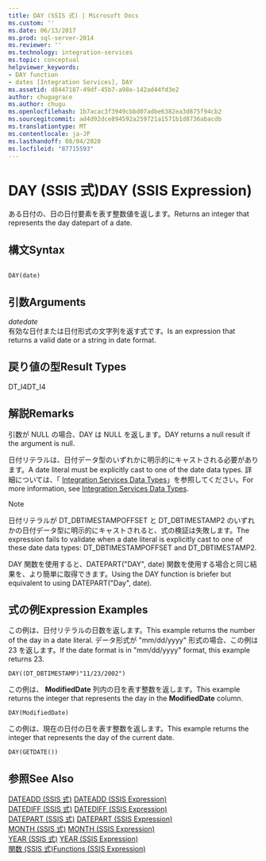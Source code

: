 ```yaml
---
title: DAY (SSIS 式) | Microsoft Docs
ms.custom: ''
ms.date: 06/13/2017
ms.prod: sql-server-2014
ms.reviewer: ''
ms.technology: integration-services
ms.topic: conceptual
helpviewer_keywords:
- DAY function
- dates [Integration Services], DAY
ms.assetid: d8447187-49df-45b7-a98e-142ad44fd3e2
author: chugugrace
ms.author: chugu
ms.openlocfilehash: 1b7acac3f3949cbbd07adbe6382ea3d875f94cb2
ms.sourcegitcommit: ad4d92dce894592a259721a1571b1d8736abacdb
ms.translationtype: MT
ms.contentlocale: ja-JP
ms.lasthandoff: 08/04/2020
ms.locfileid: "87715593"
---
```

# <a name="day-ssis-expression"></a><span data-ttu-id="38148-102">DAY (SSIS 式)</span><span class="sxs-lookup"><span data-stu-id="38148-102">DAY (SSIS Expression)</span></span>
  <span data-ttu-id="38148-103">ある日付の、日の日付要素を表す整数値を返します。</span><span class="sxs-lookup"><span data-stu-id="38148-103">Returns an integer that represents the day datepart of a date.</span></span>  
  
## <a name="syntax"></a><span data-ttu-id="38148-104">構文</span><span class="sxs-lookup"><span data-stu-id="38148-104">Syntax</span></span>  
  
```  
  
DAY(date)  
```  
  
## <a name="arguments"></a><span data-ttu-id="38148-105">引数</span><span class="sxs-lookup"><span data-stu-id="38148-105">Arguments</span></span>  
 <span data-ttu-id="38148-106">*date*</span><span class="sxs-lookup"><span data-stu-id="38148-106">*date*</span></span>  
 <span data-ttu-id="38148-107">有効な日付または日付形式の文字列を返す式です。</span><span class="sxs-lookup"><span data-stu-id="38148-107">Is an expression that returns a valid date or a string in date format.</span></span>  
  
## <a name="result-types"></a><span data-ttu-id="38148-108">戻り値の型</span><span class="sxs-lookup"><span data-stu-id="38148-108">Result Types</span></span>  
 <span data-ttu-id="38148-109">DT_I4</span><span class="sxs-lookup"><span data-stu-id="38148-109">DT_I4</span></span>  
  
## <a name="remarks"></a><span data-ttu-id="38148-110">解説</span><span class="sxs-lookup"><span data-stu-id="38148-110">Remarks</span></span>  
 <span data-ttu-id="38148-111">引数が NULL の場合、DAY は NULL を返します。</span><span class="sxs-lookup"><span data-stu-id="38148-111">DAY returns a null result if the argument is null.</span></span>  
  
 <span data-ttu-id="38148-112">日付リテラルは、日付データ型のいずれかに明示的にキャストされる必要があります。</span><span class="sxs-lookup"><span data-stu-id="38148-112">A date literal must be explicitly cast to one of the date data types.</span></span> <span data-ttu-id="38148-113">詳細については、「 [Integration Services Data Types](../data-flow/integration-services-data-types.md)」を参照してください。</span><span class="sxs-lookup"><span data-stu-id="38148-113">For more information, see [Integration Services Data Types](../data-flow/integration-services-data-types.md).</span></span>  
  
> [!NOTE]  
>  <span data-ttu-id="38148-114">日付リテラルが DT_DBTIMESTAMPOFFSET と DT_DBTIMESTAMP2 のいずれかの日付データ型に明示的にキャストされると、式の検証は失敗します。</span><span class="sxs-lookup"><span data-stu-id="38148-114">The expression fails to validate when a date literal is explicitly cast to one of these date data types: DT_DBTIMESTAMPOFFSET and DT_DBTIMESTAMP2.</span></span>  
  
 <span data-ttu-id="38148-115">DAY 関数を使用すると、DATEPART("DAY", date) 関数を使用する場合と同じ結果を、より簡単に取得できます。</span><span class="sxs-lookup"><span data-stu-id="38148-115">Using the DAY function is briefer but equivalent to using DATEPART("Day", date).</span></span>  
  
## <a name="expression-examples"></a><span data-ttu-id="38148-116">式の例</span><span class="sxs-lookup"><span data-stu-id="38148-116">Expression Examples</span></span>  
 <span data-ttu-id="38148-117">この例は、日付リテラルの日数を返します。</span><span class="sxs-lookup"><span data-stu-id="38148-117">This example returns the number of the day in a date literal.</span></span> <span data-ttu-id="38148-118">データ形式が "mm/dd/yyyy" 形式の場合、この例は 23 を返します。</span><span class="sxs-lookup"><span data-stu-id="38148-118">If the date format is in "mm/dd/yyyy" format, this example returns 23.</span></span>  
  
```  
DAY((DT_DBTIMESTAMP)"11/23/2002")  
```  
  
 <span data-ttu-id="38148-119">この例は、 **ModifiedDate** 列内の日を表す整数を返します。</span><span class="sxs-lookup"><span data-stu-id="38148-119">This example returns the integer that represents the day in the **ModifiedDate** column.</span></span>  
  
```  
DAY(ModifiedDate)  
```  
  
 <span data-ttu-id="38148-120">この例は、現在の日付の日を表す整数を返します。</span><span class="sxs-lookup"><span data-stu-id="38148-120">This example returns the integer that represents the day of the current date.</span></span>  
  
```  
DAY(GETDATE())  
```  
  
## <a name="see-also"></a><span data-ttu-id="38148-121">参照</span><span class="sxs-lookup"><span data-stu-id="38148-121">See Also</span></span>  
 <span data-ttu-id="38148-122">[DATEADD &#40;SSIS 式&#41;](dateadd-ssis-expression.md) </span><span class="sxs-lookup"><span data-stu-id="38148-122">[DATEADD &#40;SSIS Expression&#41;](dateadd-ssis-expression.md) </span></span>  
 <span data-ttu-id="38148-123">[DATEDIFF &#40;SSIS 式&#41;](datediff-ssis-expression.md) </span><span class="sxs-lookup"><span data-stu-id="38148-123">[DATEDIFF &#40;SSIS Expression&#41;](datediff-ssis-expression.md) </span></span>  
 <span data-ttu-id="38148-124">[DATEPART &#40;SSIS 式&#41;](datepart-ssis-expression.md) </span><span class="sxs-lookup"><span data-stu-id="38148-124">[DATEPART &#40;SSIS Expression&#41;](datepart-ssis-expression.md) </span></span>  
 <span data-ttu-id="38148-125">[MONTH &#40;SSIS 式&#41;](month-ssis-expression.md) </span><span class="sxs-lookup"><span data-stu-id="38148-125">[MONTH &#40;SSIS Expression&#41;](month-ssis-expression.md) </span></span>  
 <span data-ttu-id="38148-126">[YEAR &#40;SSIS 式&#41;](year-ssis-expression.md) </span><span class="sxs-lookup"><span data-stu-id="38148-126">[YEAR &#40;SSIS Expression&#41;](year-ssis-expression.md) </span></span>  
 [<span data-ttu-id="38148-127">関数 (SSIS 式)</span><span class="sxs-lookup"><span data-stu-id="38148-127">Functions &#40;SSIS Expression&#41;</span></span>](functions-ssis-expression.md)  
  
  
